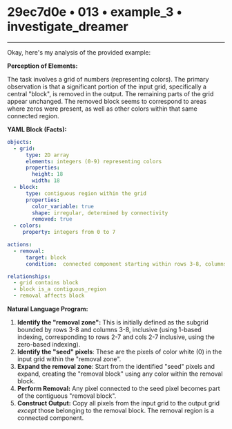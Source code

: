 # 29ec7d0e • 013 • example_3 • investigate_dreamer

---
Okay, here's my analysis of the provided example:

**Perception of Elements:**

The task involves a grid of numbers (representing colors). The primary observation is that a significant portion of the input grid, specifically a central "block", is removed in the output. The remaining parts of the grid appear unchanged. The removed block seems to correspond to areas where zeros were present, as well as other colors within that same connected region.

**YAML Block (Facts):**



```yaml
objects:
  - grid:
      type: 2D array
      elements: integers (0-9) representing colors
      properties:
        height: 18
        width: 18
  - block:
      type: contiguous region within the grid
      properties:
        color_variable: true
        shape: irregular, determined by connectivity
        removed: true
  - colors:
     property: integers from 0 to 7

actions:
  - removal:
      target: block
      condition:  connected component starting within rows 3-8, columns 3-8 and including the color white (0).

relationships:
  - grid contains block
  - block is_a contiguous_region
  - removal affects block
```



**Natural Language Program:**

1.  **Identify the "removal zone":** This is initially defined as the subgrid bounded by rows 3-8 and columns 3-8, inclusive (using 1-based indexing, corresponding to rows 2-7 and cols 2-7 inclusive, using the zero-based indexing).
2.  **Identify the "seed" pixels**: These are the pixels of color white (0) in the input grid within the "removal zone".
3.  **Expand the removal zone**: Start from the identified "seed" pixels and expand, creating the "removal block" using any color within the removal block.
4.  **Perform Removal:** Any pixel connected to the seed pixel becomes part of the contiguous "removal block".
5.  **Construct Output:** Copy all pixels from the input grid to the output grid *except* those belonging to the removal block. The removal region is a connected component.


